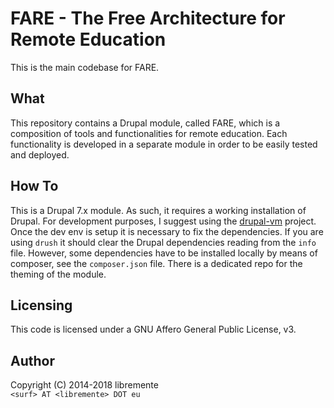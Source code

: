 # FARE - The Free Architecture for Remote Education
This is the main codebase for FARE. 

## What
This repository contains a Drupal module, called FARE, which is a composition
of tools and functionalities for remote education. 
Each functionality is developed in a separate module in order to be easily
tested and deployed. 

## How To 
This is a Drupal 7.x module. As such, it requires a working installation of
Drupal. For development purposes, I suggest using the
[drupal-vm](https://github.com/geerlingguy/drupal-vm) project. 
Once the dev env is setup it is necessary to fix the dependencies.
If you are using `drush` it should clear the Drupal dependencies reading from
the `info` file.
However, some dependencies have to be installed locally by means of composer,
see the `composer.json` file. 
There is a dedicated repo for the theming of the module.

## Licensing
This code is licensed under a GNU Affero General Public License, v3.

## Author
Copyright (C) 2014-2018 libremente  
`<surf> AT <libremente> DOT eu`
